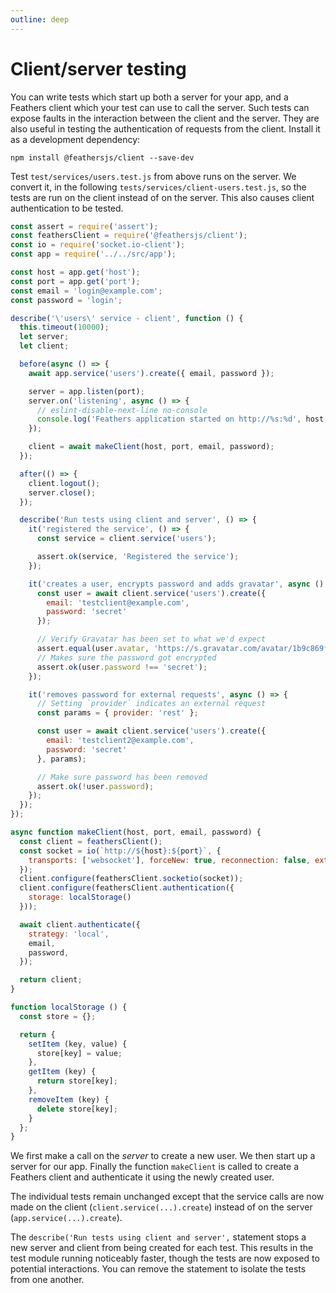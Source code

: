 ```yaml
---
outline: deep
---
```


# Client/server testing

You can write tests which start up both a server for your app, and a Feathers client which your test can use to call the server. Such tests can expose faults in the interaction between the client and the server. They are also useful in testing the authentication of requests from the client. Install it as a development dependency:

```
npm install @feathersjs/client --save-dev
```

Test `test/services/users.test.js` from above runs on the server. We convert it, in the following `tests/services/client-users.test.js`, so the tests are run on the client instead of on the server. This also causes client authentication to be tested.

```js
const assert = require('assert');
const feathersClient = require('@feathersjs/client');
const io = require('socket.io-client');
const app = require('../../src/app');

const host = app.get('host');
const port = app.get('port');
const email = 'login@example.com';
const password = 'login';

describe('\'users\' service - client', function () {
  this.timeout(10000);
  let server;
  let client;

  before(async () => {
    await app.service('users').create({ email, password });

    server = app.listen(port);
    server.on('listening', async () => {
      // eslint-disable-next-line no-console
      console.log('Feathers application started on http://%s:%d', host, port);
    });

    client = await makeClient(host, port, email, password);
  });

  after(() => {
    client.logout();
    server.close();
  });

  describe('Run tests using client and server', () => {
    it('registered the service', () => {
      const service = client.service('users');

      assert.ok(service, 'Registered the service');
    });

    it('creates a user, encrypts password and adds gravatar', async () => {
      const user = await client.service('users').create({
        email: 'testclient@example.com',
        password: 'secret'
      });

      // Verify Gravatar has been set to what we'd expect
      assert.equal(user.avatar, 'https://s.gravatar.com/avatar/1b9c869fa7a93e59463c31a377fe0cf6?s=60');
      // Makes sure the password got encrypted
      assert.ok(user.password !== 'secret');
    });

    it('removes password for external requests', async () => {
      // Setting `provider` indicates an external request
      const params = { provider: 'rest' };

      const user = await client.service('users').create({
        email: 'testclient2@example.com',
        password: 'secret'
      }, params);

      // Make sure password has been removed
      assert.ok(!user.password);
    });
  });
});

async function makeClient(host, port, email, password) {
  const client = feathersClient();
  const socket = io(`http://${host}:${port}`, {
    transports: ['websocket'], forceNew: true, reconnection: false, extraHeaders: {}
  });
  client.configure(feathersClient.socketio(socket));
  client.configure(feathersClient.authentication({
    storage: localStorage()
  }));

  await client.authenticate({
    strategy: 'local',
    email,
    password,
  });

  return client;
}

function localStorage () {
  const store = {};

  return {
    setItem (key, value) {
      store[key] = value;
    },
    getItem (key) {
      return store[key];
    },
    removeItem (key) {
      delete store[key];
    }
  };
}
```

We first make a call on the *server* to create a new user. We then start up a server for our app. Finally the function `makeClient` is called to create a Feathers client and authenticate it using the newly created user.

The individual tests remain unchanged except that the service calls are now made on the client (`client.service(...).create`) instead of on the server (`app.service(...).create`).

The `describe('Run tests using client and server',` statement stops a new server and client from being created for each test. This results in the test module running noticeably faster, though the tests are now exposed to potential interactions. You can remove the statement to isolate the tests from one another.